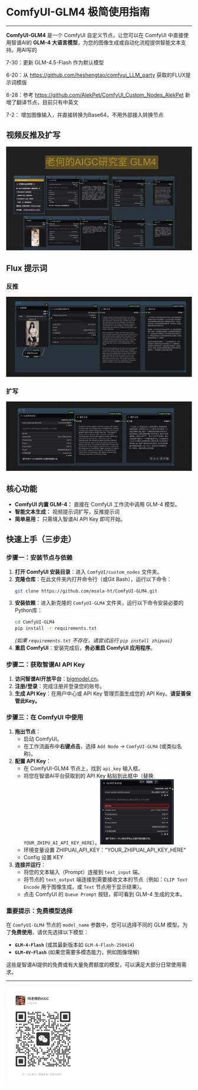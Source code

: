 # ComfyUI-GLM4 极简使用指南

------

**ComfyUI-GLM4** 是一个 ComfyUI 自定义节点，让您可以在 ComfyUI 中直接使用智谱AI的 **GLM-4 大语言模型**，为您的图像生成或自动化流程提供智能文本支持。用AI写的

7-30：更新 GLM-4.5-Flash 作为默认模型

6-20：从 https://github.com/heshengtao/comfyui_LLM_party 获取的FLUX提示词模版

6-28：参考 https://github.com/AlekPet/ComfyUI_Custom_Nodes_AlekPet 新增了翻译节点，目前只有中英文

7-2： 增加图像输入，并直接转换为Base64，不用外部接入转换节点

## 视频反推及扩写

![ComfyUI-GLM4](/image/PixPin_2025-07-02_21-27-22.png)

## Flux 提示词

### 反推

![](/image/PixPin_2025-06-21_23-09-55.png)

### 扩写

![](/image/PixPin_2025-06-21_23-09-47.png)

## 核心功能

*   **ComfyUI 内置 GLM-4：** 直接在 ComfyUI 工作流中调用 GLM-4 模型。
*   **智能文本生成：** 视频提示词扩写，反推提示词
*   **简单易用：** 只需填入智谱AI API Key 即可开始。

## 快速上手（三步走）

### 步骤一：安装节点与依赖

1.  **打开 ComfyUI 安装目录**：进入 `ComfyUI/custom_nodes` 文件夹。
2.  **克隆仓库**：在此文件夹内打开命令行（或Git Bash），运行以下命令：
    ```bash
    git clone https://github.com/msola-ht/ComfyUI-GLM4.git
    ```
3.  **安装依赖**：进入新克隆的 `ComfyUI-GLM4` 文件夹，运行以下命令安装必要的Python库：
    ```bash
    cd ComfyUI-GLM4
    pip install -r requirements.txt
    ```
    *(如果 `requirements.txt` 不存在，请尝试运行 `pip install zhipuai`)*
4.  **重启 ComfyUI**：安装完成后，**务必重启 ComfyUI 应用程序**。

### 步骤二：获取智谱AI API Key

1.  **访问智谱AI开放平台**：[bigmodel.cn](https://www.bigmodel.cn/invite?icode=2X%2FldpUyTOnXZGJ6GSyycbC%2Fk7jQAKmT1mpEiZXXnFw%3D)。
2.  **注册/登录**：完成注册并登录您的账号。
3.  **生成 API Key**：在用户中心或 API Key 管理页面生成您的 API Key。**请妥善保管此Key。**

### 步骤三：在 ComfyUI 中使用

1.  **拖出节点**：
    *   启动 ComfyUI。
    *   在工作流画布中**右键点击**，选择 `Add Node` -> `ComfyUI-GLM4` (或类似名称)。
2.  **配置 API Key**：
    *   在 ComfyUI-GLM4 节点上，找到 `api_key` 输入框。
    *   将您在智谱AI平台获取到的 API Key 粘贴到此框中（替换 `YOUR_ZHIPU_AI_API_KEY_HERE`）。<img src="/image/PixPin_2025-06-21_23-19-24.png" alt="ComfyUI-GLM4" width="200px" />
    *   环境变量设置 ZHIPUAI_API_KEY："YOUR_ZHIPUAI_API_KEY_HERE"
    *   Config 设置 KEY
3.  **连接并运行**：
    *   将您的文本输入（Prompt）连接到 `text_input` 端。
    *   将节点的 `text_output` 端连接到需要接收文本的节点（例如：`CLIP Text Encode` 用于图像生成，或 `Text` 节点用于显示结果）。
    *   点击 ComfyUI 的 `Queue Prompt` 按钮，即可看到 GLM-4 生成的文本。

### **重要提示：免费模型选择**

在 `ComfyUI-GLM4` 节点的 `model_name` 参数中，您可以选择不同的 GLM 模型。为了**免费使用**，请优先选择以下模型：

*   **`GLM-4-Flash`** (或其最新版本如 `GLM-4-Flash-250414`)
*   **`GLM-4V-Flash`** (如果您需要多模态能力，例如图像理解)

这些是智谱AI提供的免费或有大量免费额度的模型，可以满足大部分日常使用需求。

---

<img src="/image/微信图片_20250620124237.png" alt="ComfyUI-GLM4" width="200px" />
